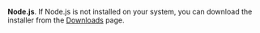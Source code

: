 **Node.js**. If Node.js is not installed on your system, you can download the installer from the [Downloads](https://nodejs.org/en/download/) page.